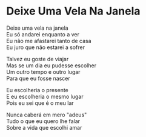 <!-- Deixe Uma Vela Na Janela :: 2024-06-09 23:05:55 -->

# Deixe Uma Vela Na Janela

Deixe uma vela na janela  
Eu só andarei enquanto a ver  
Eu não me afastarei tanto de casa  
Eu juro que não estarei a sofrer  

Talvez eu goste de viajar  
Mas se um dia eu pudesse escolher  
Um outro tempo e outro lugar  
Para que eu fosse nascer  

Eu escolheria o presente  
E eu escolheria o mesmo lugar  
Pois eu sei que é o meu lar  

Nunca caberá em mero "adeus"  
Tudo o que eu quero lhe falar  
Sobre a vida que escolhi amar  
